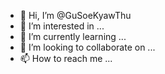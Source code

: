 - 👋 Hi, I’m @GuSoeKyawThu
- 👀 I’m interested in ...
- 🌱 I’m currently learning ...
- 💞️ I’m looking to collaborate on ...
- 📫 How to reach me ...

<!---
GuSoeKyawThu/GuSoeKyawThu is a ✨ special ✨ repository because its `README.md` (this file) appears on your GitHub profile.
You can click the Preview link to take a look at your changes.
--->
